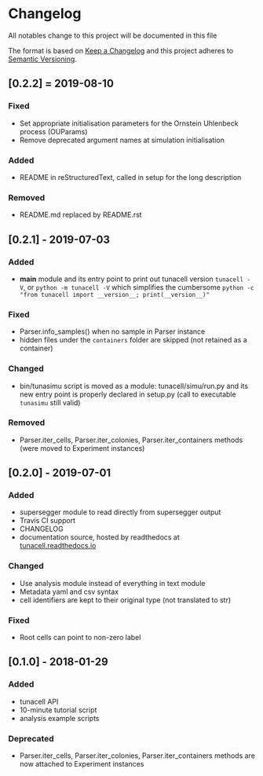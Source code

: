 # Changelog
All notables change to this project will be documented in this file

The format is based on [Keep a Changelog](http://keepachangelog.com/en/1.0.0/)
and this project adheres to [Semantic Versioning](http://semver.org/spec/v2.0.0.html).

## [0.2.2] = 2019-08-10
### Fixed
- Set appropriate initialisation parameters for the Ornstein Uhlenbeck process (OUParams)
- Remove deprecated argument names at simulation initialisation

### Added
- README in reStructuredText, called in setup for the long description

### Removed
- README.md replaced by README.rst

## [0.2.1] - 2019-07-03
### Added
- __main__ module and its entry point to print out tunacell version `tunacell -V`, or `python -m tunacell -V`
  which simplifies the cumbersome `python -c "from tunacell import __version__; print(__version__)"`

### Fixed
- Parser.info_samples() when no sample in Parser instance
- hidden files under the `containers` folder are skipped (not retained as a container)

### Changed
- bin/tunasimu script is moved as a module: tunacell/simu/run.py and its new entry point is properly declared in setup.py
  (call to executable `tunasimu` still valid)

### Removed
- Parser.iter_cells, Parser.iter_colonies, Parser.iter_containers methods (were moved to Experiment instances)

## [0.2.0] - 2019-07-01
### Added
- supersegger module to read directly from supersegger output
- Travis CI support
- CHANGELOG
- documentation source, hosted by readthedocs at [tunacell.readthedocs.io](https://tunacell.readthedocs.io/en/latest/)

### Changed
- Use analysis module instead of everything in text module
- Metadata yaml and csv syntax
- cell identifiers are kept to their original type (not translated to str)

### Fixed
- Root cells can point to non-zero label
  
## [0.1.0] - 2018-01-29
### Added
- tunacell API
- 10-minute tutorial script
- analysis example scripts

### Deprecated
- Parser.iter_cells, Parser.iter_colonies, Parser.iter_containers methods are now attached to Experiment instances
